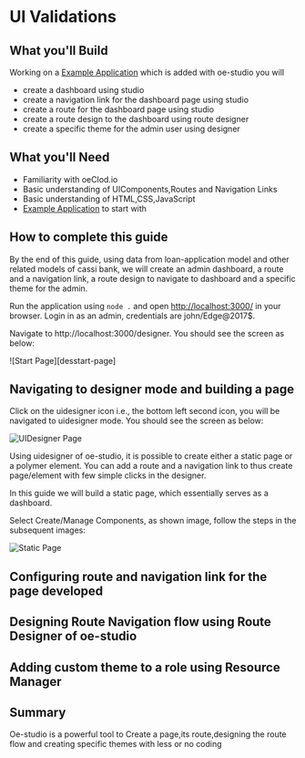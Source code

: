 # UI Validations

## What you'll Build

Working on a [Example Application](http://evgit/oecloud.io/oe-demo-app) which is added with oe-studio you will 
* create a dashboard using studio
* create a navigation link for the dashboard page using studio
* create a route for the dashboard page using studio
* create a route design to the dashboard using route designer
* create a specific theme for the admin user using designer

## What you'll Need
* Familiarity with oeClod.io
* Basic understanding of UIComponents,Routes and Navigation Links
* Basic understanding of HTML,CSS,JavaScript
* [Example Application](https://cassibank.oecloud.io/login) to start with

## How to complete this guide

By the end of this guide, using data from  loan-application model and other related models of cassi bank, we will create an admin dashboard, a route and a navigation link, a route design to navigate to dashboard and a specific theme for the admin. 

Run the application using `node .` and open [http://localhost:3000/](http://localhost:3000/) in your browser. Login in as an admin, credentials are  john/Edge@2017$.

Navigate to http://localhost:3000/designer. You should see the screen as below:

![Start Page][desstart-page]

## Navigating to designer mode and building a page

Click on the uidesigner icon i.e., the bottom left second icon, you will be navigated to uidesigner mode. You should see the screen as below:

![UIDesigner Page][UIDesigner-page]

Using uidesigner of oe-studio, it is possible to create either a static page or a polymer element. You can add a route and a navigation link to thus create page/element with few simple clicks in the designer.

In this guide we will build a static page, which essentially serves as a dashboard. 

Select Create/Manage Components, as shown image, follow the steps in the subsequent images:

![Static Page][static-page]



## Configuring route and navigation link for the page developed


## Designing Route Navigation flow using Route Designer of oe-studio

## Adding custom theme to a role using Resource Manager





## Summary
Oe-studio is a  powerful tool to Create a page,its route,designing the route flow and creating specific themes with less or no coding


[start-page]:  ../guides/images/ui-based/oe-studio/desstart-page.png "Start Page"
[UIDesigner-page]:../guides/images/ui-based/oe-studio/uidesstart-page.png "UIDesigner Page"
[static-page]:../guides/images/ui-based/oe-studio/static-page.png "Static Page"
[end-page]: ../guides/images/ui-based/oe-studio/end-page.png "End Page"